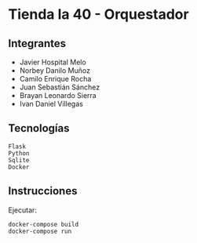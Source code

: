 # Tienda la 40 - Orquestador

## Integrantes

- Javier Hospital Melo
- Norbey Danilo Muñoz
- Camilo Enrique Rocha
- Juan Sebastián Sánchez
- Brayan Leonardo Sierra
- Ivan Daniel Villegas

## Tecnologías

    Flask
    Python
    Sqlite
    Docker

## Instrucciones

Ejecutar:

    docker-compose build
    docker-compose run

